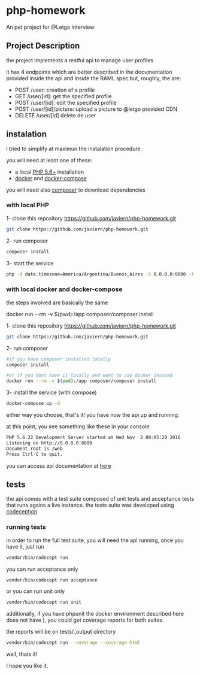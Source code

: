 # php-homework 

An pet project for @Letgo interview

## Project Description

the project implements a restful api to manage user profiles

it has 4 endpoints which are better described in the documentation provided inside the api
and inside the RAML spec but, roughly, the are:
 
- POST /user: creation of a profile
- GET /user/[id]: get the specified profile
- POST /user/[id]: edit the specified profile
- POST /user/[id]/picture: upload a picture to @letgo provided CDN
- DELETE /user/[id] delete de user

## instalation

i tried to simplify at maximun the instalation procedure

you will need at least one of these:

- a local [PHP 5.6+](http://php.net/downloads.php) installation
- [docker](https://docs.docker.com/engine/installation/) and [docker-compose](https://docs.docker.com/compose/install/)

you will need also [composer](https://getcomposer.org/download/) to download dependencies

### with local PHP

1- clone this repository https://github.com/javiern/php-homework.git 
```bash
git clone https://github.com/javiern/php-homework.git 
```
2- run composer
```bash
composer install
```
3- start the service
```bash
php -d date.timezone=America/Argentina/Buenos_Aires -S 0.0.0.0:8080 -t web
```

### with local docker and docker-compose

the steps involved are basically the same

docker run --rm -v $(pwd):/app composer/composer install

1- clone this repository https://github.com/javiern/php-homework.git 
```bash
git clone https://github.com/javiern/php-homework.git 
```
2- run composer
```bash
#if you have composer installed locally
composer install

#or if you dont have it locally and want to use docker instead
docker run --rm -v $(pwd):/app composer/composer install
```

3- install the service (with compose)
```bash
docker-compose up -d
```

either way you choose, that's it! you have now the api up and running.

at this point, you see something like these in your console
```bash
PHP 5.6.22 Development Server started at Wed Nov  2 00:05:20 2016
Listening on http://0.0.0.0:8080
Document root is /web
Press Ctrl-C to quit.
```

you can access api documentation at [here](http://localhost:8080/docs/index.html)

## tests

the api comes with a test suite composed of unit tests and acceptance tests that runs agains a live instance.
the tests suite was developed using [codeception](http://codeception.com/) 

### running tests
in order to run the full test suite, you will need the api running, once you have it, just run

```bash
vendor/bin/codecept run
```

you can run acceptance only

```bash
vendor/bin/codecept run acceptance
```

or you can run unit only

```bash
vendor/bin/codecept run unit
```

additionally, if you have phpunit the docker environment described here does not have ), you could get coverage reports for both suites.

the reports will be on tests/_output directory

```bash
vendor/bin/codecept run --coverage --coverage-html
```

well, thats it! 

I hope you like it.